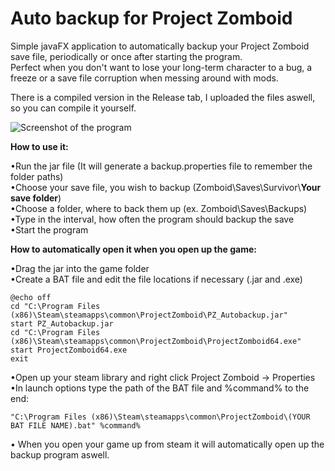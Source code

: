 # Auto backup for Project Zomboid

Simple javaFX application to automatically backup your Project Zomboid save file, periodically or once after starting the program.  
Perfect when you don't want to lose your long-term character to a bug, a freeze or a save file corruption when messing around with mods.

There is a compiled version in the Release tab, I uploaded the files aswell, so you can compile it yourself.

![Screenshot of the program](https://i.imgur.com/Nox4K7M.png)

**How to use it:**

•Run the jar file (It will generate a backup.properties file to remember the folder paths)  
•Choose your save file, you wish to backup (Zomboid\Saves\Survivor\\**Your save folder**)  
•Choose a folder, where to back them up (ex. Zomboid\Saves\Backups)  
•Type in the interval, how often the program should backup the save  
•Start the program  


**How to automatically open it when you open up the game:**  

•Drag the jar into the game folder  
•Create a BAT file and edit the file locations if necessary (.jar and .exe)  
```
@echo off 
cd "C:\Program Files (x86)\Steam\steamapps\common\ProjectZomboid\PZ_Autobackup.jar"
start PZ_Autobackup.jar
cd "C:\Program Files (x86)\Steam\steamapps\common\ProjectZomboid\ProjectZomboid64.exe"
start ProjectZomboid64.exe
exit
```
•Open up your steam library and right click Project Zomboid -> Properties  
•In launch options type the path of the BAT file and %command% to the end:
```
"C:\Program Files (x86)\Steam\steamapps\common\ProjectZomboid\(YOUR BAT FILE NAME).bat" %command%
```
• When you open your game up from steam it will automatically open up the backup program aswell.  
